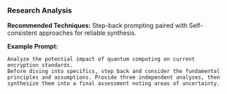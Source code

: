 ### Research Analysis

**Recommended Techniques:** Step-back prompting paired with Self-consistent approaches for reliable synthesis.

**Example Prompt:**
```
Analyze the potential impact of quantum computing on current encryption standards.
Before diving into specifics, step back and consider the fundamental principles and assumptions. Provide three independent analyses, then synthesize them into a final assessment noting areas of uncertainty.
```
